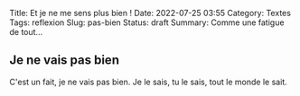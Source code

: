 Title: Et je ne me sens plus bien !
Date: 2022-07-25 03:55
Category: Textes
Tags: reflexion
Slug: pas-bien
Status: draft
Summary: Comme une fatigue de tout...

## Je ne vais pas bien

C'est un fait, je ne vais pas bien. Je le sais, tu le sais, tout le monde le sait.
